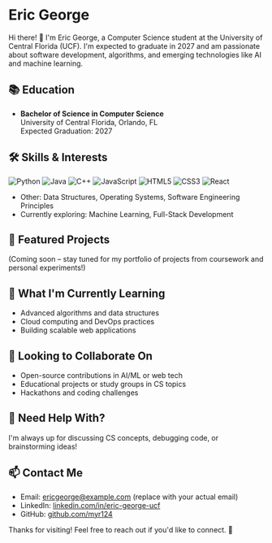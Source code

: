 # Eric George

Hi there! 👋 I'm Eric George, a Computer Science student at the University of Central Florida (UCF). I'm expected to graduate in 2027 and am passionate about software development, algorithms, and emerging technologies like AI and machine learning.

## 📚 Education
- **Bachelor of Science in Computer Science**  
  University of Central Florida, Orlando, FL  
  Expected Graduation: 2027

## 🛠️ Skills & Interests

![Python](https://cdn.jsdelivr.net/npm/simple-icons@v9/icons/python.svg) ![Java](https://cdn.jsdelivr.net/npm/simple-icons@v9/icons/java.svg) ![C++](https://cdn.jsdelivr.net/npm/simple-icons@v9/icons/cplusplus.svg) ![JavaScript](https://cdn.jsdelivr.net/npm/simple-icons@v9/icons/javascript.svg) ![HTML5](https://cdn.jsdelivr.net/npm/simple-icons@v9/icons/html5.svg) ![CSS3](https://cdn.jsdelivr.net/npm/simple-icons@v9/icons/css3.svg) ![React](https://cdn.jsdelivr.net/npm/simple-icons@v9/icons/react.svg)

- Other: Data Structures, Operating Systems, Software Engineering Principles  
- Currently exploring: Machine Learning, Full-Stack Development

## 📂 Featured Projects
(Coming soon – stay tuned for my portfolio of projects from coursework and personal experiments!)

## 🌱 What I'm Currently Learning
- Advanced algorithms and data structures  
- Cloud computing and DevOps practices  
- Building scalable web applications

## 👯 Looking to Collaborate On
- Open-source contributions in AI/ML or web tech  
- Educational projects or study groups in CS topics  
- Hackathons and coding challenges

## 🤔 Need Help With?
I'm always up for discussing CS concepts, debugging code, or brainstorming ideas!

## 📫 Contact Me
- Email: ericgeorge@example.com (replace with your actual email)  
- LinkedIn: [linkedin.com/in/eric-george-ucf](https://linkedin.com/in/eric-george-ucf)  
- GitHub: [github.com/myr124](https://github.com/myr124)

Thanks for visiting! Feel free to reach out if you'd like to connect. 🚀
